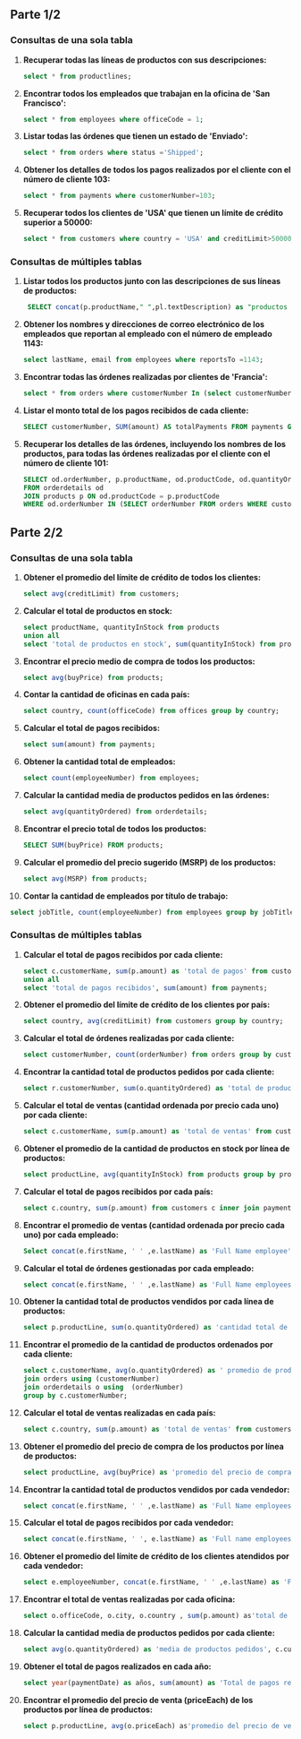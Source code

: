 ## Parte 1/2

### Consultas de una sola tabla

1. **Recuperar todas las líneas de productos con sus descripciones:**

   ```sql
   select * from productlines;
   ```

2. **Encontrar todos los empleados que trabajan en la oficina de 'San Francisco':**

   ```sql
   select * from employees where officeCode = 1;
   ```

3. **Listar todas las órdenes que tienen un estado de 'Enviado':**

   ```sql
   select * from orders where status ='Shipped';
   ```

4. **Obtener los detalles de todos los pagos realizados por el cliente con el número de cliente 103:**

   ```sql
   select * from payments where customerNumber=103;
   ```

5. **Recuperar todos los clientes de 'USA' que tienen un límite de crédito superior a 50000:**

   ```sql
   select * from customers where country = 'USA' and creditLimit>50000;
   ```

### Consultas de múltiples tablas

1. **Listar todos los productos junto con las descripciones de sus líneas de productos:**

   ```sql
    SELECT concat(p.productName," ",pl.textDescription) as "productos junto con las descripciones" FROM products p JOIN productlines pl ON p.productLine = pl.productLine;
   
   ```

2. **Obtener los nombres y direcciones de correo electrónico de los empleados que reportan al empleado con el número de empleado 1143:**

   ```sql
   select lastName, email from employees where reportsTo =1143;
   ```

3. **Encontrar todas las órdenes realizadas por clientes de 'Francia':**

   ```sql
   select * from orders where customerNumber In (select customerNumber from customers where country = "France")
   ```

4. **Listar el monto total de los pagos recibidos de cada cliente:**

   ```sql
   SELECT customerNumber, SUM(amount) AS totalPayments FROM payments GROUP BY customerNumber;
   ```

5. **Recuperar los detalles de las órdenes, incluyendo los nombres de los productos, para todas las órdenes realizadas por el cliente con el número de cliente 101:**

   ```sql
   SELECT od.orderNumber, p.productName, od.productCode, od.quantityOrdered, od.priceEach
   FROM orderdetails od
   JOIN products p ON od.productCode = p.productCode
   WHERE od.orderNumber IN (SELECT orderNumber FROM orders WHERE customerNumber = 103);
   ```

## Parte 2/2

### Consultas de una sola tabla

1. **Obtener el promedio del límite de crédito de todos los clientes:**

   ```sql
   select avg(creditLimit) from customers;
   ```

2. **Calcular el total de productos en stock:**

   ```sql
   select productName, quantityInStock from products
   union all
   select 'total de productos en stock', sum(quantityInStock) from products;
   ```

3. **Encontrar el precio medio de compra de todos los productos:**

   ```sql
   select avg(buyPrice) from products;
   ```

4. **Contar la cantidad de oficinas en cada país:**

   ```sql
   select country, count(officeCode) from offices group by country;
   ```

5. **Calcular el total de pagos recibidos:**

   ```sql
   select sum(amount) from payments;
   ```

6. **Obtener la cantidad total de empleados:**

   ```sql
   select count(employeeNumber) from employees;
   ```

7. **Calcular la cantidad media de productos pedidos en las órdenes:**

   ```sql
   select avg(quantityOrdered) from orderdetails;
   ```

8. **Encontrar el precio total de todos los productos:**

   ```sql
   SELECT SUM(buyPrice) FROM products;
   ```

9. **Calcular el promedio del precio sugerido (MSRP) de los productos:**

   ```sql
   select avg(MSRP) from products;
   ```

10. **Contar la cantidad de empleados por título de trabajo:**

   ```sql
   select jobTitle, count(employeeNumber) from employees group by jobTitle;
   ```


### Consultas de múltiples tablas

1. **Calcular el total de pagos recibidos por cada cliente:**

   ```sql
   select c.customerName, sum(p.amount) as 'total de pagos' from customers c inner join payments p on p.customerNumber = c.customerNumber group by p.customerNumber
   union all
   select 'total de pagos recibidos', sum(amount) from payments;
   ```

2. **Obtener el promedio del límite de crédito de los clientes por país:**

   ```sql
   select country, avg(creditLimit) from customers group by country;
   ```

3. **Calcular el total de órdenes realizadas por cada cliente:**

   ```sql
   select customerNumber, count(orderNumber) from orders group by customerNumber;
   ```

4. **Encontrar la cantidad total de productos pedidos por cada cliente:**

   ```sql
   select r.customerNumber, sum(o.quantityOrdered) as 'total de productos pedidos' from orders r inner join orderdetails o on o.orderNumber = r.orderNumber group by r.customerNumber;
   ```

5. **Calcular el total de ventas (cantidad ordenada por precio cada uno) por cada cliente:**

   ```sql
   select c.customerName, sum(p.amount) as 'total de ventas' from customers c inner join payments p on c.customerNumber = p.customerNumber group by c.customerNumber Order By sum(p.amount);
   ```

6. **Obtener el promedio de la cantidad de productos en stock por línea de productos:**

   ```sql
   select productLine, avg(quantityInStock) from products group by productLine;
   ```

7. **Calcular el total de pagos recibidos por cada país:**

   ```sql
   select c.country, sum(p.amount) from customers c inner join payments p group by c.country;
   ```

8. **Encontrar el promedio de ventas (cantidad ordenada por precio cada uno) por cada empleado:**

   ```sql
   Select concat(e.firstName, ' ' ,e.lastName) as 'Full Name employee', avg(p.amount) as 'promedio de ventas' from employees e inner join customers c on c.salesRepEmployeeNumber = e.employeeNumber inner join payments p on c.customerNumber = p.customerNumber group by e.employeeNumber order by avg(p.amount);
   ```

9. **Calcular el total de órdenes gestionadas por cada empleado:**

   ```sql
   select concat(e.firstName, ' ' ,e.lastName) as 'Full Name employees', count(o.orderNumber) as 'total de órdenes gestionadas' from customers c join orders o on c.customerNumber = o.customerNumber join employees e on e.employeeNumber = c.salesRepEmployeeNumber group by c.salesRepEmployeeNumber;
   ```

10. **Obtener la cantidad total de productos vendidos por cada línea de productos:**

    ```sql
    select p.productLine, sum(o.quantityOrdered) as 'cantidad total de productos vendidos' from products p join orderdetails o using (productCode) group by productLine;
    ```

11. **Encontrar el promedio de la cantidad de productos ordenados por cada cliente:**

    ```sql
    select c.customerName, avg(o.quantityOrdered) as ' promedio de productos ordenados' from customers c 
    join orders using (customerNumber)
    join orderdetails o using  (orderNumber)
    group by c.customerNumber;
    ```

12. **Calcular el total de ventas realizadas en cada país:**

    ```sql
    select c.country, sum(p.amount) as 'total de ventas' from customers c join payments p using (customerNumber) group by c.country order by sum(p.amount);
    ```

13. **Obtener el promedio del precio de compra de los productos por línea de productos:**

    ```sql
    select productLine, avg(buyPrice) as 'promedio del precio de compra' from products group by productLine;
    ```

14. **Encontrar la cantidad total de productos vendidos por cada vendedor:**

    ```sql
    select concat(e.firstName, ' ' ,e.lastName) as 'Full Name employees', sum(o.quantityOrdered) as 'cantidad total de productos vendidos' from employees e join customers on e.employeeNumber = customers.salesRepEmployeeNumber join orders using (customerNumber) join orderdetails o using (orderNumber) group by e.employeeNumber;
    ```

15. **Calcular el total de pagos recibidos por cada vendedor:**

    ```sql 
    select concat(e.firstName, ' ', e.lastName) as 'Full name employees', count(p.customerNumber) as 'Cuantos pagos', sum(p.amount) as 'Total del pago' from employees e join customers on customers.salesRepEmployeeNumber = e.employeeNumber join payments p using (customerNumber) group by e.employeeNumber order by sum(p.amount), count(p.customerNumber) ;
    ```

16. **Obtener el promedio del límite de crédito de los clientes atendidos por cada vendedor:**

    ```sql
    select e.employeeNumber, concat(e.firstName, ' ' ,e.lastName) as 'Full Name employees', avg(c.creditLimit) as 'promedio del límite de crédito' from employees e join customers c on e.employeeNumber = c.salesRepEmployeeNumber group by e.employeeNumber ;
    ```

17. **Encontrar el total de ventas realizadas por cada oficina:**

    ```sql
    select o.officeCode, o.city, o.country , sum(p.amount) as'total de ventas' from offices o join employees e using (officeCode) join customers c on e.employeeNumber = c.salesRepEmployeeNumber join payments p using (customerNumber) group by o.officeCode Order by sum(p.amount) desc;
    ```

18. **Calcular la cantidad media de productos pedidos por cada cliente:**

    ```sql
    select avg(o.quantityOrdered) as 'media de productos pedidos', c.customerName as 'Customer full Names' from customers c join orders using (customerNumber) join orderdetails o using (orderNumber) group by c.customerNumber;
    ```

19. **Obtener el total de pagos realizados en cada año:**

    ```sql
    select year(paymentDate) as años, sum(amount) as 'Total de pagos realizados'  from payments group by year(paymentDate);
    ```

20. **Encontrar el promedio del precio de venta (priceEach) de los productos por línea de productos:**

    ```sql
    select p.productLine, avg(o.priceEach) as'promedio del precio de venta' from products p join orderdetails o using (productCode) group by p.productLine;
    ```